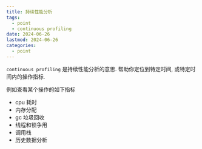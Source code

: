 ```yaml
---
title: 持续性能分析
tags:
  - point
  - continuous profiling
date: 2024-06-26
lastmod: 2024-06-26
categories:
  - point
---
```


`continuous profiling` 是持续性能分析的意思. 帮助你定位到特定时间, 或特定时间内的操作指标.

例如查看某个操作的如下指标

- cpu 耗时
- 内存分配
- gc 垃圾回收
- 线程和锁争用
- 调用栈
- 历史数据分析
